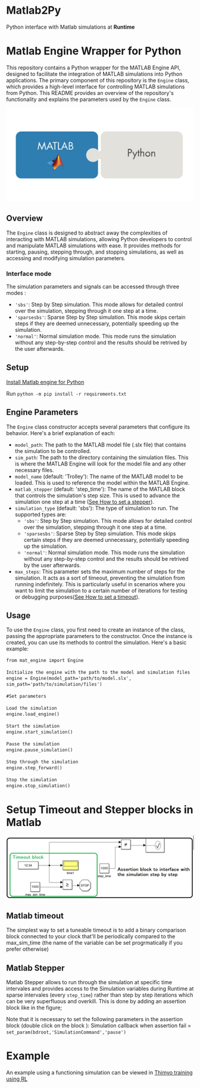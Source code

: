 # Matlab2Py
Python interface with Matlab simulations at <b>Runtime</b>

# Matlab Engine Wrapper for Python
This repository contains a Python wrapper for the MATLAB Engine API, designed to facilitate the integration of MATLAB simulations into Python applications. The primary component of this repository is the `Engine` class, which provides a high-level interface for controlling MATLAB simulations from Python. This README provides an overview of the repository's functionality and explains the parameters used by the `Engine` class.
<p align="center"><img src="images/matlab2python.jpg"></p>


## Overview

The `Engine` class is designed to abstract away the complexities of interacting with MATLAB simulations, allowing Python developers to control and manipulate MATLAB simulations with ease. It provides methods for starting, pausing, stepping through, and stopping simulations, as well as accessing and modifying simulation parameters.

### Interface mode 

The simulation parameters and signals can be accessed through three modes : 

- `'sbs'`: Step by Step simulation. This mode allows for detailed control over the simulation, stepping through it one step at a time.
- `'sparsesbs'`: Sparse Step by Step simulation. This mode skips certain steps if they are deemed unnecessary, potentially speeding up the simulation.
- `'normal'`: Normal simulation mode. This mode runs the simulation without any step-by-step control and the results should be retrived by the user afterwards. 
## Setup 

[Install Matlab engine for Python](https://fr.mathworks.com/help/matlab/matlab_external/get-started-with-matlab-engine-for-python.html)

Run ```python -m pip install -r requirements.txt```
## Engine Parameters

The `Engine` class constructor accepts several parameters that configure its behavior. Here's a brief explanation of each:

- `model_path`: The path to the MATLAB model file (.slx file) that contains the simulation to be controlled.
- `sim_path`: The path to the directory containing the simulation files. This is where the MATLAB Engine will look for the model file and any other necessary files.
- `model_name` (default: 'Trolley'): The name of the MATLAB model to be loaded. This is used to reference the model within the MATLAB Engine.
- `matlab_stepper` (default: 'step_time'): The name of the MATLAB block that controls the simulation's step size. This is used to advance the simulation one step at a time ([See How to set a stepper](#matlab-stepper)).
- `simulation_type` (default: 'sbs'): The type of simulation to run. The supported types are:
    - `'sbs'`: Step by Step simulation. This mode allows for detailed control over the simulation, stepping through it one step at a time.
    - `'sparsesbs'`: Sparse Step by Step simulation. This mode skips certain steps if they are deemed unnecessary, potentially speeding up the simulation.
    - `'normal'`: Normal simulation mode. This mode runs the simulation without any step-by-step control and the results should be retrived by the user afterwards.
- `max_steps`: This parameter sets the maximum number of steps for the simulation. It acts as a sort of timeout, preventing the simulation from running indefinitely. This is particularly useful in scenarios where you want to limit the simulation to a certain number of iterations for testing or debugging purposes([See How to set a timeout](#matlab-timeout)).


## Usage

To use the `Engine` class, you first need to create an instance of the class, passing the appropriate parameters to the constructor. Once the instance is created, you can use its methods to control the simulation. Here's a basic example:

```
from mat_engine import Engine

Initialize the engine with the path to the model and simulation files
engine = Engine(model_path='path/to/model.slx', sim_path='path/to/simulation/files')

#Set parameters

Load the simulation
engine.load_engine()

Start the simulation
engine.start_simulation()

Pause the simulation
engine.pause_simulation()

Step through the simulation
engine.step_forward()

Stop the simulation
engine.stop_simulation()
```

# Setup Timeout and Stepper blocks in Matlab
<p align="center"><img src="images/interface_block.png"></p>


## Matlab timeout
The simplest way to set a tuneable timeout is to add a binary comparison block connected to your clock that'll be periodically compared to the max_sim_time (the name of the variable can be set progrmatically if you prefer otherwise)

## Matlab Stepper

Matlab Stepper allows to run through the simulation at specific time intervales and provides access to the Simulation variables during Runtime at sparse intervales (every `step_time`) rather than step by step iterations which can be very superfluous and overkill. This is done by adding an assertion block like in the figure; 

Note that it is necessary to set the following parameters in the assertion block (double click on the block ): Simulation callback when assertion fail = `set_param(bdroot,'SimulationCommand','pause')`

# Example
An example using a functioning simulation can be viewed in [Thimyo training using RL](https://github.com/Spinkoo/Matlab2TorchRL/blob/main/gyms/envs/test.py)